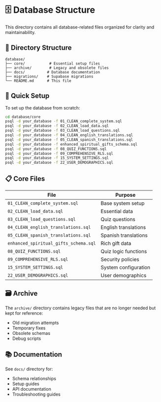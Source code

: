 # 🗄️ Database Structure

This directory contains all database-related files organized for clarity and maintainability.

## 📁 Directory Structure

```
database/
├── core/           # Essential setup files
├── archive/        # Legacy and obsolete files  
├── docs/          # Database documentation
├── migrations/    # Supabase migrations
└── README.md      # This file
```

## 🚀 Quick Setup

To set up the database from scratch:

```bash
cd database/core
psql -d your_database -f 01_CLEAN_complete_system.sql
psql -d your_database -f 02_CLEAN_load_data.sql
psql -d your_database -f 03_CLEAN_load_questions.sql
psql -d your_database -f 04_CLEAN_english_translations.sql
psql -d your_database -f 05_CLEAN_spanish_translations.sql
psql -d your_database -f enhanced_spiritual_gifts_schema.sql
psql -d your_database -f 08_QUIZ_FUNCTIONS.sql
psql -d your_database -f 09_COMPREHENSIVE_RLS.sql
psql -d your_database -f 15_SYSTEM_SETTINGS.sql
psql -d your_database -f 22_USER_DEMOGRAPHICS.sql
```

## 📋 Core Files

| File | Purpose |
|------|---------|
| `01_CLEAN_complete_system.sql` | Base system setup |
| `02_CLEAN_load_data.sql` | Essential data |
| `03_CLEAN_load_questions.sql` | Quiz questions |
| `04_CLEAN_english_translations.sql` | English translations |
| `05_CLEAN_spanish_translations.sql` | Spanish translations |
| `enhanced_spiritual_gifts_schema.sql` | Rich gift data |
| `08_QUIZ_FUNCTIONS.sql` | Quiz logic functions |
| `09_COMPREHENSIVE_RLS.sql` | Security policies |
| `15_SYSTEM_SETTINGS.sql` | System configuration |
| `22_USER_DEMOGRAPHICS.sql` | User demographics |

## 🗃️ Archive

The `archive/` directory contains legacy files that are no longer needed but kept for reference:
- Old migration attempts
- Temporary fixes
- Obsolete schemas
- Debug scripts

## 📚 Documentation

See `docs/` directory for:
- Schema relationships
- Setup guides
- API documentation
- Troubleshooting guides

